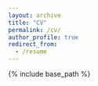 ```yaml
---
layout: archive
title: "CV"
permalink: /cv/
author_profile: true
redirect_from:
  - /resume
---
```


{% include base_path %}
<object data="Aditya_Deole_CV.pdf" width="1000" height="1000" type='application/pdf'/> 
